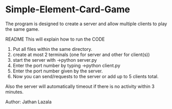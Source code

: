 # Simple-Element-Card-Game

The program is designed to create a server and allow multiple clients to play the same game.

README This will explain how to run the CODE

1. Put all files within the same directory.
2. create at most 2 terminals (one for server and other for client(s))
3. start the server with ->python server.py
4. Enter the port number by typing ->python client.py
5. Enter the port number given by the server.
6. Now you can send/requests to the server or add up to 5 clients total.

Also the server will automatically timeout if there is no activity within 3 minutes.


Author: Jathan Lazala
